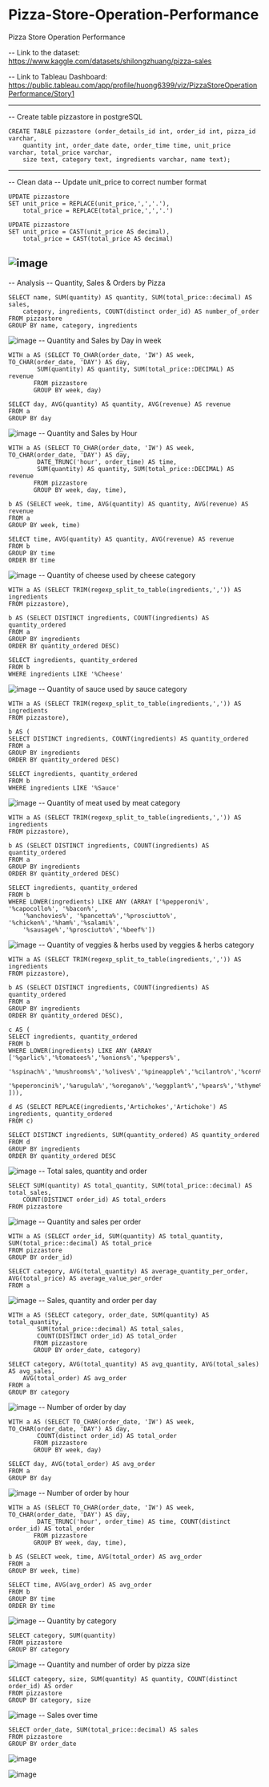 # Pizza-Store-Operation-Performance
Pizza Store Operation Performance


-- Link to the dataset: https://www.kaggle.com/datasets/shilongzhuang/pizza-sales

-- Link to Tableau Dashboard: https://public.tableau.com/app/profile/huong6399/viz/PizzaStoreOperationPerformance/Story1

------------------------------------------------------
-- Create table pizzastore in postgreSQL

	CREATE TABLE pizzastore (order_details_id int, order_id int, pizza_id varchar, 
		quantity int, order_date date, order_time time, unit_price varchar, total_price varchar,
		size text, category text, ingredients varchar, name text);
------------------------------------------------------
-- Clean data
-- Update unit_price to correct number format

	UPDATE pizzastore
	SET unit_price = REPLACE(unit_price,',','.'), 
		total_price = REPLACE(total_price,',','.')

	UPDATE pizzastore
	SET unit_price = CAST(unit_price AS decimal),
		total_price = CAST(total_price AS decimal)
![image](https://github.com/user-attachments/assets/949ec29e-ea7c-4252-81a6-cd9780a917d0)
-----------------------------------------------------
-- Analysis
-- Quantity, Sales & Orders by Pizza

	SELECT name, SUM(quantity) AS quantity, SUM(total_price::decimal) AS sales,
		category, ingredients, COUNT(distinct order_id) AS number_of_order
	FROM pizzastore
	GROUP BY name, category, ingredients
![image](https://github.com/user-attachments/assets/5139167b-95a8-4131-a27c-e89afa917522)
-- Quantity and Sales by Day in week

	WITH a AS (SELECT TO_CHAR(order_date, 'IW') AS week, TO_CHAR(order_date, 'DAY') AS day, 
			SUM(quantity) AS quantity, SUM(total_price::DECIMAL) AS revenue
		   FROM pizzastore
		   GROUP BY week, day)

	SELECT day, AVG(quantity) AS quantity, AVG(revenue) AS revenue
	FROM a
	GROUP BY day
 ![image](https://github.com/user-attachments/assets/90440f4d-1cbe-4ddc-a08d-73352a1e4ad0)
-- Quantity and Sales by Hour

	WITH a AS (SELECT TO_CHAR(order_date, 'IW') AS week, TO_CHAR(order_date, 'DAY') AS day,
			DATE_TRUNC('hour', order_time) AS time,
			SUM(quantity) AS quantity, SUM(total_price::DECIMAL) AS revenue
		   FROM pizzastore
		   GROUP BY week, day, time),

	b AS (SELECT week, time, AVG(quantity) AS quantity, AVG(revenue) AS revenue
	FROM a
	GROUP BY week, time)

	SELECT time, AVG(quantity) AS quantity, AVG(revenue) AS revenue
	FROM b
	GROUP BY time
	ORDER BY time
 ![image](https://github.com/user-attachments/assets/75c48d2c-cd8d-43a0-8179-db796cab0190)
-- Quantity of cheese used by cheese category 

	WITH a AS (SELECT TRIM(regexp_split_to_table(ingredients,',')) AS ingredients
	FROM pizzastore),

	b AS (SELECT DISTINCT ingredients, COUNT(ingredients) AS quantity_ordered
	FROM a
	GROUP BY ingredients
	ORDER BY quantity_ordered DESC)

	SELECT ingredients, quantity_ordered
	FROM b
	WHERE ingredients LIKE '%Cheese'
![image](https://github.com/user-attachments/assets/64085fb9-42ca-4231-bd1c-4e06b7d5950a)
-- Quantity of sauce used by sauce category

	WITH a AS (SELECT TRIM(regexp_split_to_table(ingredients,',')) AS ingredients
	FROM pizzastore),

	b AS (
	SELECT DISTINCT ingredients, COUNT(ingredients) AS quantity_ordered
	FROM a
	GROUP BY ingredients
	ORDER BY quantity_ordered DESC)

	SELECT ingredients, quantity_ordered
	FROM b
	WHERE ingredients LIKE '%Sauce' 
 ![image](https://github.com/user-attachments/assets/a1df052e-8bb2-4581-9fea-66dab3e77f46)
-- Quantity of meat used by meat category

	WITH a AS (SELECT TRIM(regexp_split_to_table(ingredients,',')) AS ingredients
	FROM pizzastore),

	b AS (SELECT DISTINCT ingredients, COUNT(ingredients) AS quantity_ordered
	FROM a
	GROUP BY ingredients
	ORDER BY quantity_ordered DESC)

	SELECT ingredients, quantity_ordered
	FROM b
	WHERE LOWER(ingredients) LIKE ANY (ARRAY ['%pepperoni%', '%capocollo%', '%bacon%', 
		'%anchovies%', '%pancetta%','%prosciutto%', '%chicken%','%ham%','%salami%', 
		'%sausage%','%prosciutto%','%beef%'])
![image](https://github.com/user-attachments/assets/d9916f8f-7a7a-4445-8c3d-49439ef5ec54)
-- Quantity of veggies & herbs used by veggies & herbs category

	WITH a AS (SELECT TRIM(regexp_split_to_table(ingredients,',')) AS ingredients
	FROM pizzastore),

	b AS (SELECT DISTINCT ingredients, COUNT(ingredients) AS quantity_ordered
	FROM a
	GROUP BY ingredients
	ORDER BY quantity_ordered DESC),

	c AS (
	SELECT ingredients, quantity_ordered
	FROM b
	WHERE LOWER(ingredients) LIKE ANY (ARRAY ['%garlic%','%tomatoes%','%onions%','%peppers%',
		'%spinach%','%mushrooms%','%olives%','%pineapple%','%cilantro%','%corn%','%zucchini%',
		'%peperoncini%','%arugula%','%oregano%','%eggplant%','%pears%','%thyme%','%artichoke%'
	])),

	d AS (SELECT REPLACE(ingredients,'Artichokes','Artichoke') AS ingredients, quantity_ordered
	FROM c)

	SELECT DISTINCT ingredients, SUM(quantity_ordered) AS quantity_ordered
	FROM d
	GROUP BY ingredients
	ORDER BY quantity_ordered DESC
 ![image](https://github.com/user-attachments/assets/a8fdd02e-4fd1-492e-b7d5-8bc590fc17cd)
-- Total sales, quantity and order

	SELECT SUM(quantity) AS total_quantity, SUM(total_price::decimal) AS total_sales, 
		COUNT(DISTINCT order_id) AS total_orders
	FROM pizzastore
![image](https://github.com/user-attachments/assets/3bef222f-30ee-4e2b-82a6-414182af0de7)
-- Quantity and sales per order

	WITH a AS (SELECT order_id, SUM(quantity) AS total_quantity, SUM(total_price::decimal) AS total_price
	FROM pizzastore
	GROUP BY order_id)

	SELECT category, AVG(total_quantity) AS average_quantity_per_order, AVG(total_price) AS average_value_per_order
	FROM a
![image](https://github.com/user-attachments/assets/f330d62b-89c9-4f36-9b04-89111b2d9e02)
-- Sales, quantity and order per day

	WITH a AS (SELECT category, order_date, SUM(quantity) AS total_quantity, 
			SUM(total_price::decimal) AS total_sales, 
			COUNT(DISTINCT order_id) AS total_order
		   FROM pizzastore
		   GROUP BY order_date, category)

	SELECT category, AVG(total_quantity) AS avg_quantity, AVG(total_sales) AS avg_sales, 
		AVG(total_order) AS avg_order
	FROM a
	GROUP BY category
 ![image](https://github.com/user-attachments/assets/8788d697-6296-4947-9c95-63c860416121)
-- Number of order by day

	WITH a AS (SELECT TO_CHAR(order_date, 'IW') AS week, TO_CHAR(order_date, 'DAY') AS day, 
			COUNT(distinct order_id) AS total_order
		   FROM pizzastore
		   GROUP BY week, day)

	SELECT day, AVG(total_order) AS avg_order
	FROM a
	GROUP BY day
![image](https://github.com/user-attachments/assets/743e232e-d995-4ef3-845c-e6cad745b231)
-- Number of order by hour

	WITH a AS (SELECT TO_CHAR(order_date, 'IW') AS week, TO_CHAR(order_date, 'DAY') AS day,
			DATE_TRUNC('hour', order_time) AS time, COUNT(distinct order_id) AS total_order
		   FROM pizzastore
		   GROUP BY week, day, time),

	b AS (SELECT week, time, AVG(total_order) AS avg_order
	FROM a
	GROUP BY week, time)

	SELECT time, AVG(avg_order) AS avg_order
	FROM b
	GROUP BY time
	ORDER BY time
![image](https://github.com/user-attachments/assets/72b4b60c-dfa9-403c-9c1f-4d9389002df1)
-- Quantity by category

	SELECT category, SUM(quantity)
	FROM pizzastore
	GROUP BY category
 ![image](https://github.com/user-attachments/assets/aac7ae8c-207e-4067-8e76-bffa1b11577e)
-- Quantity and number of order by pizza size

	SELECT category, size, SUM(quantity) AS quantity, COUNT(distinct order_id) AS order
	FROM pizzastore
	GROUP BY category, size
![image](https://github.com/user-attachments/assets/0a7d6d48-d916-4202-b040-acf6aa7f06fd)
-- Sales over time

	SELECT order_date, SUM(total_price::decimal) AS sales
	FROM pizzastore
	GROUP BY order_date
![image](https://github.com/user-attachments/assets/97284abf-1e11-4db0-ad89-08c1532cd917)

![image](https://github.com/user-attachments/assets/953b7e0e-fc12-4006-9ef7-d987924a5b82)

